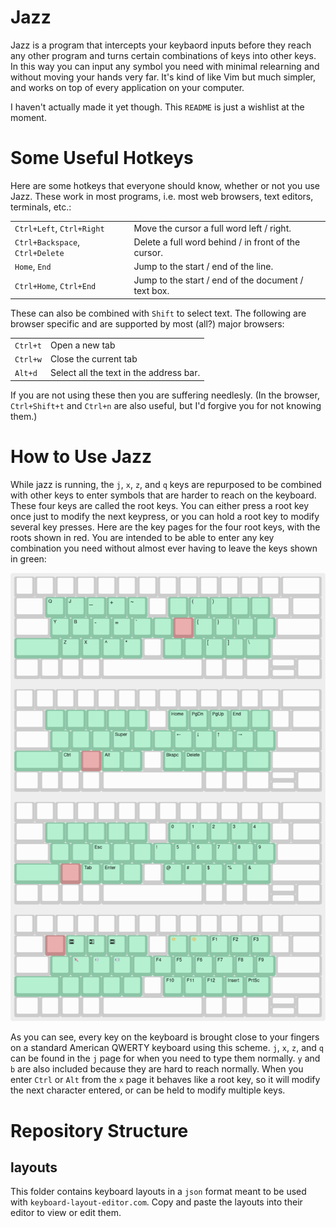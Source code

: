 # Jazz 

Jazz is a program that intercepts your keybaord inputs before they reach any other program and turns certain combinations of keys into other keys. In this way you can input any symbol you need with minimal relearning and without moving your hands very far. It's kind of like Vim but much simpler, and works on top of every application on your computer.

I haven't actually made it yet though. This `README` is just a wishlist at the moment.

# Some Useful Hotkeys

Here are some hotkeys that everyone should know, whether or not you use Jazz. These work in most programs, i.e. most web browsers, text editors, terminals, etc.:

|||
|---|---|
|`Ctrl+Left`, `Ctrl+Right`|Move the cursor a full word left / right.|
|`Ctrl+Backspace`, `Ctrl+Delete`|Delete a full word behind / in front of the cursor.|
|`Home`, `End`|Jump to the start / end of the line.|
|`Ctrl+Home`, `Ctrl+End`|Jump to the start / end of the document / text box.|

These can also be combined with `Shift` to select text. The following are browser specific and are supported by most (all?) major browsers:

|||
|---|---|
|`Ctrl+t`|Open a new tab|
|`Ctrl+w`|Close the current tab|
|`Alt+d`|Select all the text in the address bar.|

If you are not using these then you are suffering needlesly. (In the browser, `Ctrl+Shift+t` and `Ctrl+n` are also useful, but I'd forgive you for not knowing them.)

# How to Use Jazz

While jazz is running, the `j`, `x`, `z`, and `q` keys are repurposed to be combined with other keys to enter symbols that are harder to reach on the keyboard. These four keys are called the root keys. You can either press a root key once just to modify the next keypress, or you can hold a root key to modify several key presses. Here are the key pages for the four root keys, with the roots shown in red. You are intended to be able to enter any key combination you need without almost ever having to leave the keys shown in green:

![The key maps for the four root keys](layouts/maps.png)

As you can see, every key on the keyboard is brought close to your fingers on a standard American QWERTY keyboard using this scheme. `j`, `x`, `z`, and `q` can be found in the `j` page for when you need to type them normally. `y` and `b` are also included because they are hard to reach normally. When you enter `Ctrl` or `Alt` from the `x` page it behaves like a root key, so it will modify the next character entered, or can be held to modify multiple keys.

# Repository Structure

## layouts
This folder contains keyboard layouts in a `json` format meant to be used with `keyboard-layout-editor.com`. Copy and paste the layouts into their editor to view or edit them.

<!-- # Extensions and Internationalization
At the moment Jazz only works on Linux. I suspect that the best way to port it to Windows will be to rewrite it in AutoHotkey? I don't know what complications would arise in a port to Mac.

If anyone happens to like Jazz enough that they want to make a modified version either with their own extensions or with international characters, I think it would be best if we find a way to include it in this same repository and you make a pull request. That way we can keep all variations in the same place. -->
